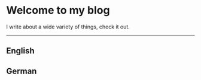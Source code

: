 # Welcome to my blog

I write about a wide variety of things, check it out.

---

## English

## German
